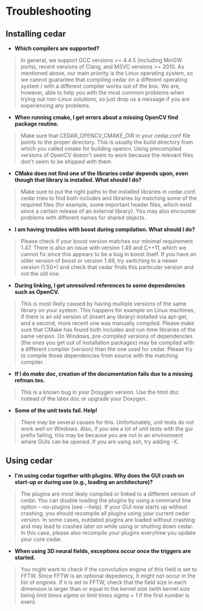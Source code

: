Troubleshooting
===============

 <!--
=======================================================================================================================

   Copyright 2011, 2012, 2013, 2014, 2015, 2016, 2017 Institut fuer Neuroinformatik, Ruhr-Universitaet Bochum, Germany
 
   This file is part of cedar.

   cedar is free software: you can redistribute it and/or modify it under
   the terms of the GNU Lesser General Public License as published by the
   Free Software Foundation, either version 3 of the License, or (at your
   option) any later version.

   cedar is distributed in the hope that it will be useful, but WITHOUT ANY
   WARRANTY; without even the implied warranty of MERCHANTABILITY or
   FITNESS FOR A PARTICULAR PURPOSE. See the GNU Lesser General Public
   License for more details.

   You should have received a copy of the GNU Lesser General Public License
   along with cedar. If not, see <http://www.gnu.org/licenses/>.

=======================================================================================================================

   Institute:   Ruhr-Universitaet Bochum
                Institut fuer Neuroinformatik

   File:        troubleshooting.md

   Maintainer:  all cedar developers
   Email:       cedar@ini.rub.de
   Date:        2013 08 19

   Description: Cedar troubleshooting

   Credits:

=======================================================================================================================
-->

Installing cedar
----------------

* **Which compilers are supported?**

> In general, we support GCC versions >= 4.4.5 (including MinGW ports), recent versions of Clang, and MSVC versions >= 2010. As mentioned above, our main priority is the Linux operating system, so we cannot guarantee that compiling cedar on a different operating system / with a different compiler works out of the box. We are, however, able to help you with the most common problems when trying out non-Linux solutions, so just drop us a message if you are experiencing any problems.

* **When running cmake, I get errors about a missing OpenCV find package routine.**

> Make sure that CEDAR_OPENCV_CMAKE_DIR in your cedar.conf file points to the proper directory. This is usually the build directory from which you called cmake for building opencv. Using precompiled versions of OpenCV doesn't seem to work because the relevant files don't seem to be shipped with them.

* **CMake does not find one of the libraries cedar depends upon, even though that library is installed. What should I do?**

> Make sure to put the right paths to the installed libraries in cedar.conf. cedar tries to find both includes and libraries by matching some of the required files (for example, some important header files, which exist since a certain release of an external library). You may also encounter problems with different names for shared objects.

* **I am having troubles with boost during compilation. What should I do?**

> Please check if your boost version matches our minimal requirement 1.47. There is also an issue with version 1.49 and C++11, which we cannot fix since this appears to be a bug in boost itself. If you have an older version of boost or version 1.49, try switching to a newer version (1.50+) and check that cedar finds this particular version and not the old one.

* **During linking, I get unresolved references to some dependencies such as OpenCV.**

> This is most likely caused by having multiple versions of the same library on your system. This happens for example on Linux machines, if there is an old version of (insert any library) installed via apt-get, and a second, more recent one was manually compiled. Please make sure that CMake has found both includes and run-time libraries of the same version. On Windows, pre-compiled versions of dependencies (the ones you get out of installation packages) may be compiled with a different compiler (version) than the one used for cedar. Please try to compile those dependencies from source with the matching compiler.

* **If I do *make doc*, creation of the documentation fails due to a missing refman.tex.**

> This is a known bug in your Doxygen version. Use the html doc instead of the latex doc or upgrade your Doxygen.


* **Some of the unit tests fail. Help!**

> There may be several causes for this. Unfortunately, unit tests do not work well on Windows. Also, if you see a lot of unit tests with the gui prefix failing, this may be because you are not in an environment where GUIs can be opened. If you are using ssh, try adding -X.

Using cedar
-----------

* **I'm using cedar together with plugins. Why does the GUI crash on start-up or during use (e.g., loading an architecture)?**

> The plugins are most likely compiled or linked to a different version of cedar. You can disable loading the plugins by using a command line option --no-plugins (see --help). If your GUI now starts up without crashing, you should recompile all plugins using your current cedar version. In some cases, outdated plugins are loaded without crashing and may lead to crashes later on while using or shutting down cedar. In this case, please also recompile your plugins everytime you update your core cedar.

* **When using 3D neural fields, exceptions occur once the triggers are started.**

> You might want to check if the convolution engine of this field is set to FFTW. Since FFTW is an optional depedency, it might not occur in the list of engines. If it is set to FFTW, check that the field size in each dimension is larger than or equal to the kernel size (with kernel size being *limit times sigma* or *limit times sigma + 1* if the first number is even).
